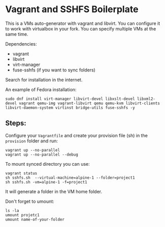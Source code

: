 
# Vagrant and SSHFS Boilerplate

This is a VMs auto-generator with vagrant and libvirt. 
You can configure it to work with virtualbox in your fork.
You can specify multiple VMs at the same time.

Dependencies:
- vagrant
- libvirt
- virt-manager
- fuse-sshfs (if you want to sync folders)

Search for installation in the internet.

An example of Fedora installation:

```
sudo dnf install virt-manager libvirt-devel libxslt-devel libxml2-devel vagrant qemu-img vagrant-libvirt qemu qemu-kvm libvirt-clients libvirt-daemon-system virtinst bridge-utils fuse-sshfs -y
```


## Steps:

Configure your `Vagrantfile` and create your provision file  (sh) in the `provision` folder and run:

```
vagrant up --no-parallel
vagrant up --no-parallel --debug
```

To mount synced directory you can use:

```
vagrant status
sh sshfs.sh  --virtual-machine=alpine-1 --folder=project1
sh sshfs.sh -vm=alpine-1 -f=project1
```

It will generate a folder in the VM home folder.

Don't forget to umount:

```
ls -la
umount projetc1
umount name-of-your-folder
```

